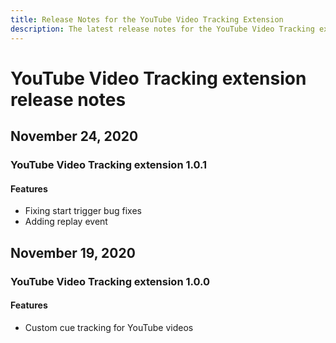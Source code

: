 ```yaml
---
title: Release Notes for the YouTube Video Tracking Extension
description: The latest release notes for the YouTube Video Tracking extension in Adobe Experience Platform Launch.
---
```


# YouTube Video Tracking extension release notes

## November 24, 2020

###  YouTube Video Tracking extension  1.0.1

#### Features

* Fixing start trigger bug fixes
* Adding replay event

## November 19, 2020

###  YouTube Video Tracking extension  1.0.0

#### Features

* Custom cue tracking for YouTube videos

